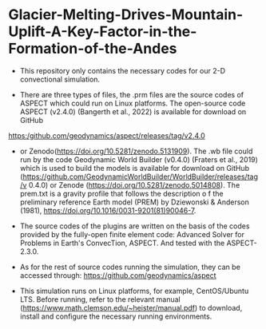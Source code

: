 # Glacier-Melting-Drives-Mountain-Uplift-A-Key-Factor-in-the-Formation-of-the-Andes

* This repository only contains the necessary codes for our 2-D convectional simulation. 

* There are three types of files, the .prm files are the source codes of ASPECT which could run on Linux platforms. The open-source code ASPECT (v2.4.0) (Bangerth et al., 2022) is available for download on GitHub

<https:/github.com/geodynamics/aspect/releases/tag/v2.4.0>

* or Zenodo(https://doi.org/10.5281/zenodo.5131909). The .wb file could run by the code Geodynamic World Builder (v0.4.0) (Fraters et al., 2019) which is used to build the models is available for download on GitHub (https://github.com/GeodynamicWorldBuilder/WorldBuilder/releases/tag/v
0.4.0) or Zenode (https://doi.org/10.5281/zenodo.5014808). The prem.txt is a gravity profile that follows the description o f the preliminary reference Earth model (PREM) by Dziewonski & Anderson (1981), https://doi.org/10.1016/0031-9201(81)90046-7.

* The source codes of the plugins are written on the basis of the codes provided by the fully-open finite element code: Advanced Solver for Problems in Earth's ConvecTion, ASPECT. And tested with the ASPECT-2.3.0.

* As for the rest of source codes running the simulation, they can be accessed through: https://github.com/geodynamics/aspect
  
* This simulation runs on Linux platforms, for example, CentOS/Ubuntu LTS. Before running, refer to the relevant manual (https://www.math.clemson.edu/~heister/manual.pdf) to download, install and configure the necessary running environments.
